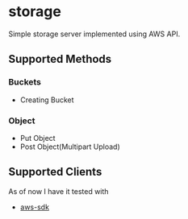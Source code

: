 # storage
Simple storage server implemented using AWS API. 

## Supported Methods
### Buckets
- Creating Bucket

### Object
- Put Object
- Post Object(Multipart Upload)


## Supported Clients
As of now I have it tested with
- [aws-sdk](https://www.npmjs.com/package/aws-sdk)
